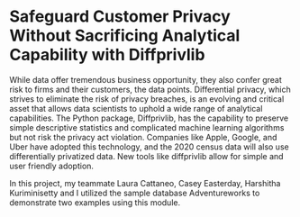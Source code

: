 # Safeguard Customer Privacy Without Sacrificing Analytical Capability with Diffprivlib

While data offer tremendous business opportunity, they also confer great risk to firms and their customers, the data points. Differential privacy, which strives to eliminate the risk of privacy breaches, is an evolving and critical asset that allows data scientists to uphold a wide range of analytical capabilities. The Python package, Diffprivlib, has the capability to preserve simple descriptive statistics and complicated machine learning algorithms but not risk the privacy act violation. Companies like Apple, Google, and Uber have adopted this technology, and the 2020 census data will also use differentially privatized data. New tools like diffprivlib allow for simple and user friendly adoption.

In this project, my teammate Laura Cattaneo, Casey Easterday, Harshitha Kuriminisetty and I utilized the sample database Adventureworks to demonstrate two examples using this module.
